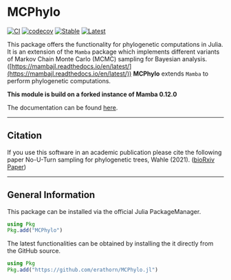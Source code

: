 # MCPhylo

[![CI](https://github.com/erathorn/MCPhylo.jl/actions/workflows/CI.yml/badge.svg)](https://github.com/erathorn/MCPhylo.jl/actions/workflows/CI.yml)
[![codecov](https://codecov.io/gh/erathorn/MCPhylo.jl/branch/main/graph/badge.svg?token=05DQRGQAIK)](https://codecov.io/gh/erathorn/MCPhylo.jl)
[![Stable](https://img.shields.io/badge/docs-stable-blue.svg)](https://erathorn.github.io/MCPhylo.jl/stable/)
[![Latest](https://img.shields.io/badge/docs-latest-blue.svg)](https://erathorn.github.io/MCPhylo.jl/latest/)


This package offers the functionality for phylogenetic computations in Julia. It is an extension of the `Mamba` package which implements different variants of Markov Chain Monte Carlo (MCMC) sampling for Bayesian analysis. ([https://mambajl.readthedocs.io/en/latest/](https://mambajl.readthedocs.io/en/latest/))
**MCPhylo** extends `Mamba` to perform phylogenetic computations.

**This module is build on a forked instance of Mamba 0.12.0**

The documentation can be found [here](https://erathorn.github.io/MCPhylo.jl/dev/).

------

## Citation

If you use this software in an academic publication please cite the following paper
No-U-Turn sampling for phylogenetic trees, Wahle (2021).  ([bioRxiv Paper](https://doi.org/10.1101/2021.03.16.435623))

------

## General Information

This package can be installed via the official Julia PackageManager.

```julia
using Pkg
Pkg.add("MCPhylo")
```

The latest functionalities can be obtained by installing the it directly from the GitHub source.

```julia
using Pkg
Pkg.add("https://github.com/erathorn/MCPhylo.jl")
```
